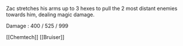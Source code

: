 Zac stretches his arms up to 3 hexes to pull the 2 most distant enemies towards him, dealing magic damage.

Damage : 400 / 525 / 999

[[Chemtech]]
[[Bruiser]]
